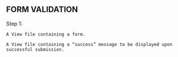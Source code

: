 ## FORM VALIDATION

Step 1: 

    A View file containing a form.

    A View file containing a “success” message to be displayed upon successful submission.


